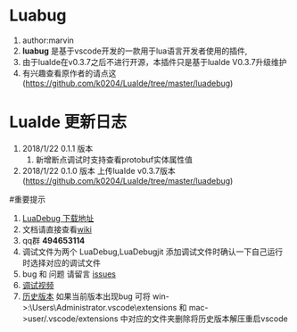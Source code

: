 
# Luabug
1. author:marvin  
1. **luabug** 是基于vscode开发的一款用于lua语言开发者使用的插件, 
2. 由于luaIde在v0.3.7之后不进行开源，本插件只是基于luaIde V0.3.7升级维护
3. 有兴趣查看原作者的请点这(https://github.com/k0204/LuaIde/tree/master/luadebug)


# LuaIde 更新日志  


1. 2018/1/22 0.1.1 版本
	1. 新增断点调试时支持查看protobuf实体属性值
1. 2018/1/22 0.1.0 版本
	上传luaIde v0.3.7版本(https://github.com/k0204/LuaIde/tree/master/luadebug)

#重要提示
1.  [LuaDebug 下载地址](https://github.com/k0204/LuaIde/tree/master/luadebug)
2.  文档请直接查看[wiki](https://github.com/k0204/LuaIde/wiki)
3.  qq群 **494653114** 
3.  调试文件为两个 LuaDebug,LuaDebugjit  添加调试文件时确认一下自己运行时选择对应的调试文件
4.  bug 和  问题 请留言 [issues](https://github.com/k0204/LuaIde/issues)  
4.  [调试视频](https://github.com/k0204/LuaIde/wiki/%E8%A7%86%E9%A2%91%E6%95%99%E7%A8%8B)  
5. [历史版本](https://github.com/k0204/LuaIde/tree/master/version) 如果当前版本出现bug 可将 win->:\Users\Administrator\.vscode\extensions   和 mac->user/.vscode/extensions 中对应的文件夹删除将历史版本解压重启vscode

